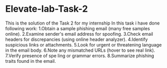 # Elevate-lab-Task-2
This is the solution of the Task 2 for my internship
In this task i have done following work:
 1.Obtain a sample phishing email (many free samples online).
 2.Examine sender's email address for spoofing.
 3.Check email headers for discrepancies (using online header analyzer).
 4.Identify suspicious links or attachments.
 5.Look for urgent or threatening language in the email body.
 6.Note any mismatched URLs (hover to see real link).
 7.Verify presence of spe ling or grammar errors.
 8.Summarize phishing traits found in the email.
